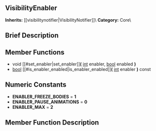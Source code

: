##  VisibilityEnabler  
**Inherits:** [[visibilitynotifier|VisibilityNotifier]]\\
**Category:** Core\\
##  Brief Description  

##  Member Functions 
  * void [[#set_enabler|set_enabler]]**(** [int](class_int) enabler, [bool](class_bool) enabled **)**
  * [bool](class_bool) [[#is_enabler_enabled|is_enabler_enabled]]**(** [int](class_int) enabler **)** const
##  Numeric Constants  
  * **ENABLER_FREEZE_BODIES** = **1**
  * **ENABLER_PAUSE_ANIMATIONS** = **0**
  * **ENABLER_MAX** = **2**
##  Member Function Description  
